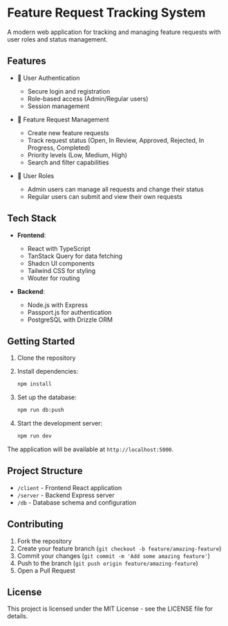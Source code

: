 # Feature Request Tracking System

A modern web application for tracking and managing feature requests with user roles and status management.

## Features

- 🔐 User Authentication
  - Secure login and registration
  - Role-based access (Admin/Regular users)
  - Session management

- 📝 Feature Request Management
  - Create new feature requests
  - Track request status (Open, In Review, Approved, Rejected, In Progress, Completed)
  - Priority levels (Low, Medium, High)
  - Search and filter capabilities

- 👥 User Roles
  - Admin users can manage all requests and change their status
  - Regular users can submit and view their own requests

## Tech Stack

- **Frontend**:
  - React with TypeScript
  - TanStack Query for data fetching
  - Shadcn UI components
  - Tailwind CSS for styling
  - Wouter for routing

- **Backend**:
  - Node.js with Express
  - Passport.js for authentication
  - PostgreSQL with Drizzle ORM

## Getting Started

1. Clone the repository
2. Install dependencies:
   ```bash
   npm install
   ```

3. Set up the database:
   ```bash
   npm run db:push
   ```

4. Start the development server:
   ```bash
   npm run dev
   ```

The application will be available at `http://localhost:5000`.

## Project Structure

- `/client` - Frontend React application
- `/server` - Backend Express server
- `/db` - Database schema and configuration

## Contributing

1. Fork the repository
2. Create your feature branch (`git checkout -b feature/amazing-feature`)
3. Commit your changes (`git commit -m 'Add some amazing feature'`)
4. Push to the branch (`git push origin feature/amazing-feature`)
5. Open a Pull Request

## License

This project is licensed under the MIT License - see the LICENSE file for details.

